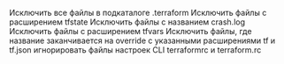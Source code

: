 Исключить все файлы в подкаталоге .terraform
Исключить файлы с расширением tfstate 
Исключить файлы с названием crash.log 
Исключить файлы с расширением tfvars 
Исключить файлы, где название заканчивается на override с указанными расширениями tf и tf.json
игнорировать файлы настроек CLI terraformrc и terraform.rc